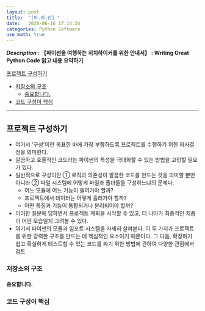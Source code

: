 ```yaml
---
layout: post
title:  "[파.히.안] "
date:   2020-06-16 17:14:34 
categories: Python Software
use_math: true
---
```


**_Description_ : 【파이썬을 여행하는 히치하이커를 위한 안내서】 : Writing Great Python Code 읽고 내용 요약하기**

[프로젝트 구성하기](#Structuring-Your-Project)
* [저장소의 구조](#Structure-of-the-Repository) 
	* [중요합니다.](#It's-Important)
* [코드 구성이 핵심](#Structure-of-Code-is-Key)

***

## 프로젝트 구성하기 <a id="Structuring-Your-Project"></a>

* 여기서 '구성'이란 목표한 바에 가장 부합하도록 프로젝트를 수행하기 위한 의사결정을 의미한다. 
* 깔끔하고 효율적인 코드라는 파이썬의 특성을 극대화할 수 있는 방법을 고민할 필요가 있다. 
* 일반적으로 구성이란 ① 로직과 의존성이 깔끔한 코드를 만드는 것을 의미할 뿐만 아니라 ② 파일 시스템에 어떻게 파일과 폴더들을 구성하느냐의 문제다.
	*  어느 모듈에 어느 기능이 들어가야 할까?
	*  프로젝트에서 데이터는 어떻게 흘러가야 할까?
	* 어떤 특징과 기능이 통합되거나 분리되어야 할까?
* 이러한 질문에 답하면서 프로젝트 계획을 시작할 수 있고, 더 나아가 최종적인 제품이 어떤 모습일지 그려볼 수 있다. 
* 여기서 파이썬의 모듈과 임포트 시스템을 자세히 살펴본다. 이 두 가지가 프로젝트를 위한 강력한 구조를 만드는 데 핵심적인 요소이기 때문이다. 그 다음, 확장하기 쉽고 확실하게 테스트할 수 있는 코드를 짜기 위한 방법에 관하여 다양한 관점에서 검토
### 저장소의 구조 <a id="Structure-of-the-Repository"></a>

#### 중요합니다. <a id="It's-Important"></a>

### 코드 구성이 핵심 <a id="Structure-of-Code-is-Key"></a>
<!--stackedit_data:
eyJoaXN0b3J5IjpbLTE2NjIzNTU4MzUsODU3NjU5ODgwXX0=
-->